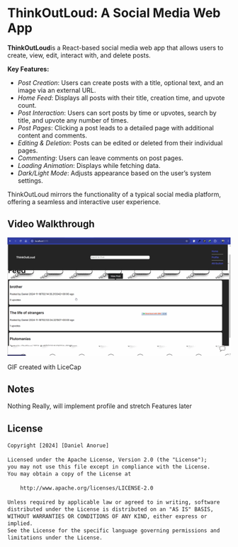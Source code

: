 # **ThinkOutLoud: A Social Media Web App**



**ThinkOutLoud**is a React-based social media web app that allows users to create, view, edit, interact with, and delete posts.

**Key Features:**
- _Post Creation_: Users can create posts with a title, optional text, and an image via an external URL.
- _Home Feed_: Displays all posts with their title, creation time, and upvote count.
- _Post Interaction_: Users can sort posts by time or upvotes, search by title, and upvote any number of times.
- _Post Pages_: Clicking a post leads to a detailed page with additional content and comments.
- _Editing & Deletion_: Posts can be edited or deleted from their individual pages.
- _Commenting_: Users can leave comments on post pages.
- _Loading Animation_: Displays while fetching data.
- _Dark/Light Mode_: Adjusts appearance based on the user’s system settings.

ThinkOutLoud mirrors the functionality of a typical social media platform, offering a seamless and interactive user experience.

## Video Walkthrough

<img src='./videoWalkthrough.gif' title='Video Walkthrough' width='' alt='Video Walkthrough' />

<!-- Replace this with whatever GIF tool you used! -->
GIF created with LiceCap  


## Notes

Nothing Really, will implement profile and stretch Features later

## License

    Copyright [2024] [Daniel Anorue]

    Licensed under the Apache License, Version 2.0 (the "License");
    you may not use this file except in compliance with the License.
    You may obtain a copy of the License at

        http://www.apache.org/licenses/LICENSE-2.0

    Unless required by applicable law or agreed to in writing, software
    distributed under the License is distributed on an "AS IS" BASIS,
    WITHOUT WARRANTIES OR CONDITIONS OF ANY KIND, either express or implied.
    See the License for the specific language governing permissions and
    limitations under the License.
